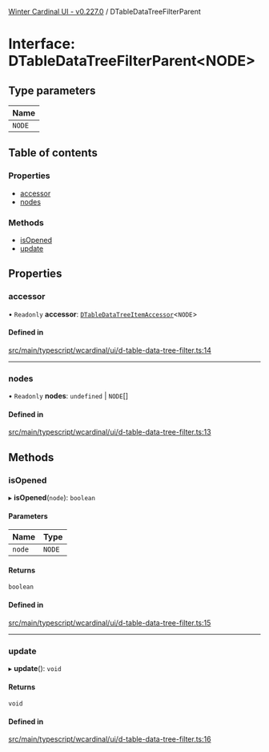 [Winter Cardinal UI - v0.227.0](../index.md) / DTableDataTreeFilterParent

# Interface: DTableDataTreeFilterParent<NODE\>

## Type parameters

| Name |
| :------ |
| `NODE` |

## Table of contents

### Properties

- [accessor](DTableDataTreeFilterParent.md#accessor)
- [nodes](DTableDataTreeFilterParent.md#nodes)

### Methods

- [isOpened](DTableDataTreeFilterParent.md#isopened)
- [update](DTableDataTreeFilterParent.md#update)

## Properties

### accessor

• `Readonly` **accessor**: [`DTableDataTreeItemAccessor`](../classes/DTableDataTreeItemAccessor.md)<`NODE`\>

#### Defined in

[src/main/typescript/wcardinal/ui/d-table-data-tree-filter.ts:14](https://github.com/winter-cardinal/winter-cardinal-ui/blob/v0.227.0/src/main/typescript/wcardinal/ui/d-table-data-tree-filter.ts#L14)

___

### nodes

• `Readonly` **nodes**: `undefined` \| `NODE`[]

#### Defined in

[src/main/typescript/wcardinal/ui/d-table-data-tree-filter.ts:13](https://github.com/winter-cardinal/winter-cardinal-ui/blob/v0.227.0/src/main/typescript/wcardinal/ui/d-table-data-tree-filter.ts#L13)

## Methods

### isOpened

▸ **isOpened**(`node`): `boolean`

#### Parameters

| Name | Type |
| :------ | :------ |
| `node` | `NODE` |

#### Returns

`boolean`

#### Defined in

[src/main/typescript/wcardinal/ui/d-table-data-tree-filter.ts:15](https://github.com/winter-cardinal/winter-cardinal-ui/blob/v0.227.0/src/main/typescript/wcardinal/ui/d-table-data-tree-filter.ts#L15)

___

### update

▸ **update**(): `void`

#### Returns

`void`

#### Defined in

[src/main/typescript/wcardinal/ui/d-table-data-tree-filter.ts:16](https://github.com/winter-cardinal/winter-cardinal-ui/blob/v0.227.0/src/main/typescript/wcardinal/ui/d-table-data-tree-filter.ts#L16)
